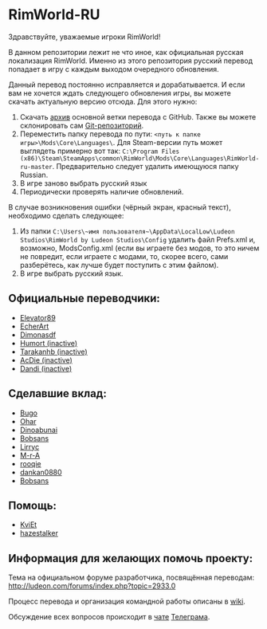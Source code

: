 # RimWorld-RU
﻿Здравствуйте, уважаемые игроки RimWorld!

В данном репозитории лежит не что иное, как официальная русская локализация RimWorld. Именно из этого репозитория русский перевод попадает в игру с каждым выходом очередного обновления.

Данный перевод постоянно исправляется и дорабатывается. И если вам не хочется ждать следующего обновления игры, вы можете скачать актуальную версию отсюда. Для этого нужно:

1. Скачать [архив](https://github.com/Ludeon/RimWorld-ru/archive/master.zip) основной ветки перевода с GitHub. Также вы можете склонировать сам [Git-репозиторий](https://github.com/Ludeon/RimWorld-ru).
2. Переместить папку перевода по пути:
`<путь к папке игры>\Mods\Core\Languages\`.
Для Steam-версии путь может выглядеть примерно вот так:
`C:\Program Files (x86)\Steam\SteamApps\common\RimWorld\Mods\Core\Languages\RimWorld-ru-master`.
Предварительно следует удалить имеющуюся папку Russian.
3. В игре заново выбрать русский язык
4. Периодически проверять наличие обновлений.

В случае возникновения ошибки (чёрный экран, красный текст), необходимо сделать следующее:

1. Из папки `C:\Users\~имя пользователя~\AppData\LocalLow\Ludeon Studios\RimWorld by Ludeon Studios\Config` удалить файл Prefs.xml и, возможно, ModsConfig.xml (если вы играете без модов, то это ничем не повредит, если играете с модами, то, скорее всего, сами разберётесь, как лучше будет поступить с этим файлом).
2. В игре выбрать русский язык.

## Официальные переводчики:
* [Elevator89](https://github.com/Elevator89)
* [EcherArt](https://github.com/EcherArt)
* [Dimonasdf](https://github.com/Dimonasdf)
* [Humort (inactive)](https://github.com/Humort)
* [Tarakanhb (inactive)](https://github.com/Tarakanhb)
* [AcDie (inactive)](https://github.com/AcDie)
* [Dandi (inactive)](https://github.com/Dandi91)


## Сделавшие вклад:
* [Bugo](https://github.com/dragomano)
* [Ohar](https://github.com/Ohar)
* [Dinoabunai](https://github.com/Dinoabunai)
* [Bobsans](https://github.com/bobsans)
* [Lirryc](https://github.com/Lirryc)
* [M-r-A](https://github.com/M-r-A)
* [rooqie](https://github.com/rooqie)
* [dankan0880](https://github.com/dankan0880)
* [Bobsans](https://github.com/bobsans)


## Помощь:
* [KviEt](https://github.com/KviEt)
* [hazestalker](https://github.com/hazestalker)


## Информация для желающих помочь проекту:
Тема на официальном форуме разработчика, посвящённая переводам: http://ludeon.com/forums/index.php?topic=2933.0

Процесс перевода и организация командной работы описаны в [wiki](https://github.com/Ludeon/RimWorld-ru/wiki).

Обсуждение всех вопросов происходит в [чате](https://telegram.me/joinchat/EBLEqgn9X2kXe_oDrrAMsA) [Телеграма](https://telegram.org/).
